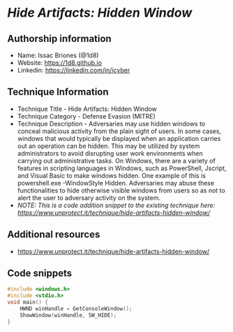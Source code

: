 # *Hide Artifacts: Hidden Window*

## Authorship information
* Name: Issac Briones (@1d8)
* Website: https://1d8.github.io
* Linkedin: https://linkedin.com/in/icyber
  
## Technique Information
* Technique Title - Hide Artifacts: Hidden Window
* Technique Category - Defense Evasion (MITRE)
* Technique Description - Adversaries may use hidden windows to conceal malicious activity from the plain sight of users. In some cases, windows that would typically be displayed when an application carries out an operation can be hidden. This may be utilized by system administrators to avoid disrupting user work environments when carrying out administrative tasks. On Windows, there are a variety of features in scripting languages in Windows, such as PowerShell, Jscript, and Visual Basic to make windows hidden. One example of this is powershell.exe -WindowStyle Hidden. Adversaries may abuse these functionalities to hide otherwise visible windows from users so as not to alert the user to adversary activity on the system.
* *NOTE: This is a code addition snippet to the existing technique here: https://www.unprotect.it/technique/hide-artifacts-hidden-window/*

## Additional resources
* https://www.unprotect.it/technique/hide-artifacts-hidden-window/

## Code snippets
```c
#include <windows.h>
#include <stdio.h>
void main() {
    HWND winHandle = GetConsoleWindow();
    ShowWindow(winHandle, SW_HIDE);
}
```

